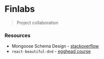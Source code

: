 # Finlabs

> Project collaboration

### Resources

- Mongoose Schema Design - [stackoverflow](https://stackoverflow.com/questions/54550224/mongoose-mongodb-basic-trello-like-scheme-problem-with-rendering-in-vue)
- `react-beautiful-dnd` - [egghead course](https://egghead.io/lessons/react-course-introduction-beautiful-and-accessible-drag-and-drop-with-react-beautiful-dnd)
